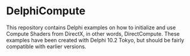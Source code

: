 # DelphiCompute
This repository contains Delphi examples on how to initialize and use Compute Shaders from DirectX, in other
words, DirectCompute. These examples have been created with Delphi 10.2 Tokyo, but should be fairly 
compatible with earlier versions.